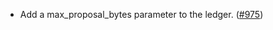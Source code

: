 - Add a max_proposal_bytes parameter to the ledger.
  ([#975](https://github.com/anoma/namada/pull/975))